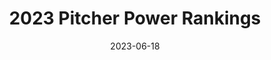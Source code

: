 ---
layout: sports_graphic
title: 2023 Pitcher Power Rankings
description: Based on a Yakyu Cosmopolitan post, and then made regularly for Yakyu Cosmopolitan
img: assets/sports_graphics/2023_pitcher_power_rankings.png
tags: [npb]
date: 2023-06-18
---